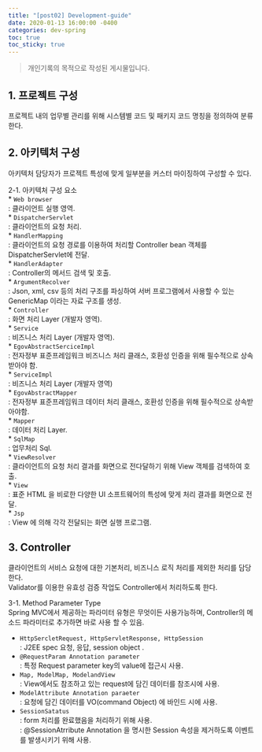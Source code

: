 ```yaml
---
title: "[post02] Development-guide"
date: 2020-01-13 16:00:00 -0400
categories: dev-spring
toc: true
toc_sticky: true
--- 
```


> 개인기록의 목적으로 작성된 게시물입니다.

## 1. 프로젝트 구성  
프로젝트 내의 업무별 관리를 위해 시스템별 코드 및 패키지 코드 명칭을 정의하여 분류한다.  

## 2. 아키텍처 구성   
아키텍처 담당자가 프로젝트 특성에 맞게 일부분을 커스터 마이징하여 구성할 수 있다.    

   2-1. 아키텍처 구성 요소    
    * `Web browser`  
    : 클라이언트 실행 영역.       
    * `DispatcherServlet`  
    : 클라이언트의 요청 처리.  
    * `HandlerMapping`  
    : 클라이언트의 요청 경로를 이용하여 처리할 Controller bean 객체를 DispatcherServlet에 전달.     
    * `HandlerAdapter`  
    : Controller의 메서드 검색 및 호출.    
    * `ArgumentRecolver`   
    : Json, xml, csv 등의 처리 구조를 파싱하여 서버 프로그램에서 사용할 수 있는 GenericMap 이라는 자료 구조를 생성.      
    * `Controller`      
    : 화면 처리 Layer (개발자 영역).   
    * `Service`      
    : 비즈니스 처리 Layer (개발자 영역).    
    * `EgovAbstractSerciceImpl`     
    : 전자정부 표준프레임워크 비즈니스 처리 클래스, 호환성 인증을 위해 필수적으로 상속 받아야 함.    
    * `ServiceImpl`     
    : 비즈니스 처리 Layer (개발자 영역)    
    * `EgovAbstractMapper`       
    : 전자정부 표준프레임워크 데이터 처리 클래스, 호환성 인증을 위해 필수적으로 상속받아야함.    
    * `Mapper`       
    : 데이터 처리 Layer.   
    * `SqlMap`       
    : 업무처리 Sql.    
    * `ViewResolver`    
    : 클라이언트의 요청 처리 결과를 화면으로 전다달하기 위해 View 객체를 검색하여 호출.    
    * `View`      
    : 표준 HTML 을 비로한 다양한 UI 소프트웨어의 특성에 맞게 처리 결과를 화면으로 전달.   
    * `Jsp`    
    : View 에 의해 각각 전달되는 화면 실행 프로그램.
   
      
## 3. Controller        
클라이언트의 서비스 요청에 대한 기본처리, 비즈니스 로직 처리를 제외한 처리를 담당한다.        
Validator를 이용한 유효성 검증 작업도 Controller에서 처리하도록 한다.      

   3-1. Method Parameter Type       
   Spring MVC에서 제공하는 파라미터 유형은 무엇이든 사용가능하며, Controller의 메소드 파라미터로 추가하면 바로 사용 할 수 있음.       
   
   * `HttpSercletRequest, HttpServletResponse, HttpSession`    
   : J2EE spec 요청, 응답, session object .    
   * `@RequestParam Annotation parameter`       
   : 특정 Request parameter key의 value에 접근시 사용.       
   * `Map, ModelMap, ModelandView`      
   : View에서도 참조하고 있는 request에 담긴 데이터를 참조시에 사용.       
   * `ModelAttribute Annotation paraeter`    
   : 요청에 담긴 데이터를 VO(command Object) 에 바인드 시에 사용.      
   * `SessionSatatus`      
   : form 처리를 완료했음을 처리하기 위해 사용.     
   : @SessionAtrribute Annotation 을 명시한 Session 속성을 제거하도록 이벤트를 발생시키기 위해 사용.
   
